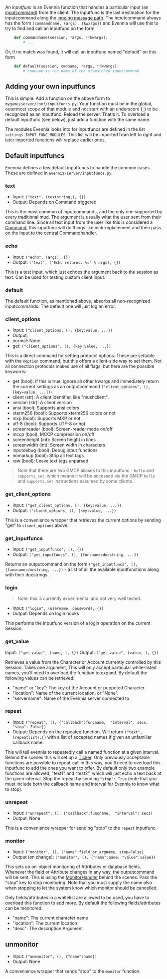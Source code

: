 [](These-handle-incoming-requests-from-the-client)

An *inputfunc* is an Evennia function that handles a particular input (an [inputcommand](OOB.md)) from the client. The inputfunc is the last destination for the inputcommand along the [ingoing message path](messagepath#the-ingoing-message-path). The inputcommand always has the form `(commandname, (args), {kwargs})` and Evennia will use this to try to find and call an inputfunc on the form 

```python
    def commandname(session, *args, **kwargs):
        # ...

```
Or, if no match was found, it will call an inputfunc named "default" on this form

```python
    def default(session, cmdname, *args, **kwargs):
        # cmdname is the name of the mismatched inputcommand

```

## Adding your own inputfuncs

This is simple. Add a function on the above form to `mygame/server/conf/inputfuncs.py`. Your function must be in the global, outermost scope of that module and not start with an underscore (`_`) to be recognized as an inputfunc.  Reload the server. That's it. To overload a default inputfunc (see below), just add a function with the same name. 

The modules Evennia looks into for inputfuncs are defined in the list `settings.INPUT_FUNC_MODULES`. This list will be imported from left to right and later imported functions will replace earlier ones. 

## Default inputfuncs

Evennia defines a few default inputfuncs to handle the common cases. These are defined in `evennia/server/inputfuncs.py`.

### text

 - Input: `("text", (textstring,), {})`
 - Output: Depends on Command triggered

This is the most common of inputcommands, and the only one supported by every traditional mud. The argument is usually what the user sent from their command line. Since all text input from the user like this is considered a [Command](Commands.md), this inputfunc will do things like nick-replacement and then pass on the input to the central Commandhandler. 

### echo

 - Input: `("echo", (args), {})`
 - Output: `("text", ("Echo returns: %s" % args), {})`

This is a test input, which just echoes the argument back to the session as text. Can be used for testing custom client input. 

### default

The default function, as mentioned above, absorbs all non-recognized inputcommands. The default one will just log an error. 

### client_options

 - Input: `("client_options, (), {key:value, ...})`
 - Output:
  - normal: None
  - get: `("client_options", (), {key:value, ...})`

This is a direct command for setting protocol options. These are settable with the `@option` command, but this offers a client-side way to set them. Not all connection protocols makes use of all flags, but here are the possible keywords: 

 - get (bool): If this is true, ignore all other kwargs and immediately return the current settings as an outputcommand `("client_options", (), {key=value, ...})`-        
 - client (str): A client identifier, like "mushclient".
 - version (str): A client version
 - ansi (bool): Supports ansi colors
 - xterm256 (bool): Supports xterm256 colors or not
 - mxp (bool): Supports MXP or not
 - utf-8 (bool): Supports UTF-8 or not
 - screenreader (bool): Screen-reader mode on/off
 - mccp (bool): MCCP compression on/off
 - screenheight (int): Screen height in lines
 - screenwidth (int): Screen width in characters
 - inputdebug (bool): Debug input functions
 - nomarkup (bool): Strip all text tags
 - raw (bool): Leave text tags unparsed 

> Note that there are two GMCP aliases to this inputfunc - `hello` and `supports_set`, which means it will be accessed via the GMCP `Hello` and `Supports.Set` instructions assumed by some clients. 

### get_client_options

 - Input: `("get_client_options, (), {key:value, ...})`
 - Output: `("client_options, (), {key:value, ...})`

This is a convenience wrapper that retrieves the current options by sending "get" to `client_options` above. 

### get_inputfuncs

- Input: `("get_inputfuncs", (), {})`
- Output: `("get_inputfuncs", (), {funcname:docstring, ...})`
 
Returns an outputcommand on the form `("get_inputfuncs", (), {funcname:docstring, ...})` - a list of all the available inputfunctions along with their docstrings. 

### login

> Note: this is currently experimental and not very well tested.

 - Input: `("login", (username, password), {})`
 - Output: Depends on login hooks

This performs the inputfunc version of a login operation on the current Session.

### get_value

Input: `("get_value", (name, ), {})`
Output: `("get_value", (value, ), {})`

Retrieves a value from the Character or Account currently controlled by this Session. Takes one argument, This will only accept particular white-listed names, you'll need to overload the function to expand. By default the following values can be retrieved: 

 - "name" or "key": The key of the Account or puppeted Character.
 - "location": Name of the current location, or "None".
 - "servername": Name of the Evennia server connected to.

### repeat 

 - Input: `("repeat", (), {"callback":funcname, 
                       "interval": secs, "stop": False})` 
 - Output: Depends on the repeated function. Will return `("text", (repeatlist),{}` with a list of accepted names if given an unfamiliar callback name. 

This will tell evennia to repeatedly call a named function at a given interval. Behind the scenes this will set up a [Ticker](TickerHandler.md). Only previously acceptable functions are possible to repeat-call in this way, you'll need to overload this inputfunc to add the ones you want to offer. By default only two example functions are allowed, "test1" and "test2", which will just echo a text back at the given interval. Stop the repeat by sending `"stop": True` (note that you must include both the callback name and interval for Evennia to know what to stop). 

### unrepeat

 - Input: `("unrepeat", (), ("callback":funcname, 
                             "interval": secs)`
 - Output: None

This is a convenience wrapper for sending "stop" to the `repeat` inputfunc. 

### monitor

 - Input: `("monitor", (), ("name":field_or_argname, stop=False)`
 - Output (on change): `("monitor", (), {"name":name, "value":value})`

This sets up on-object monitoring of Attributes or database fields. Whenever the field or Attribute changes in any way, the outputcommand will be sent. This is using the [MonitorHandler](MonitorHandler.md) behind the scenes. Pass the "stop" key to stop monitoring. Note that you must supply the name also when stopping to let the system know which monitor should be cancelled. 

Only fields/attributes in a whitelist are allowed to be used, you have to overload this function to add more. By default the following fields/attributes can be monitored:

 - "name": The current character name 
 - "location": The current location
 - "desc": The description Argument

## unmonitor

 - Input: `("unmonitor", (), {"name":name})`
 - Output: None

A convenience wrapper that sends "stop" to the `monitor` function. 